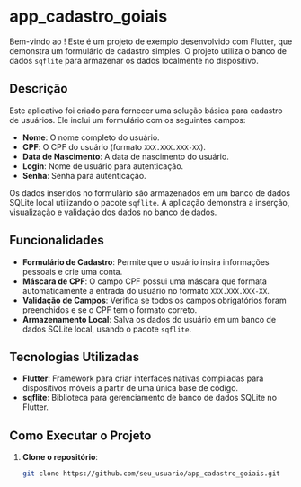 # app_cadastro_goiais

Bem-vindo ao ! Este é um projeto de exemplo desenvolvido com Flutter, que demonstra um formulário de cadastro simples. O projeto utiliza o banco de dados `sqflite` para armazenar os dados localmente no dispositivo.

## Descrição

Este aplicativo foi criado para fornecer uma solução básica para cadastro de usuários. Ele inclui um formulário com os seguintes campos:

- **Nome**: O nome completo do usuário.
- **CPF**: O CPF do usuário (formato `XXX.XXX.XXX-XX`).
- **Data de Nascimento**: A data de nascimento do usuário.
- **Login**: Nome de usuário para autenticação.
- **Senha**: Senha para autenticação.

Os dados inseridos no formulário são armazenados em um banco de dados SQLite local utilizando o pacote `sqflite`. A aplicação demonstra a inserção, visualização e validação dos dados no banco de dados.

## Funcionalidades

- **Formulário de Cadastro**: Permite que o usuário insira informações pessoais e crie uma conta.
- **Máscara de CPF**: O campo CPF possui uma máscara que formata automaticamente a entrada do usuário no formato `XXX.XXX.XXX-XX`.
- **Validação de Campos**: Verifica se todos os campos obrigatórios foram preenchidos e se o CPF tem o formato correto.
- **Armazenamento Local**: Salva os dados do usuário em um banco de dados SQLite local, usando o pacote `sqflite`.

## Tecnologias Utilizadas

- **Flutter**: Framework para criar interfaces nativas compiladas para dispositivos móveis a partir de uma única base de código.
- **sqflite**: Biblioteca para gerenciamento de banco de dados SQLite no Flutter.

## Como Executar o Projeto

1. **Clone o repositório**:

   ```sh
   git clone https://github.com/seu_usuario/app_cadastro_goiais.git
